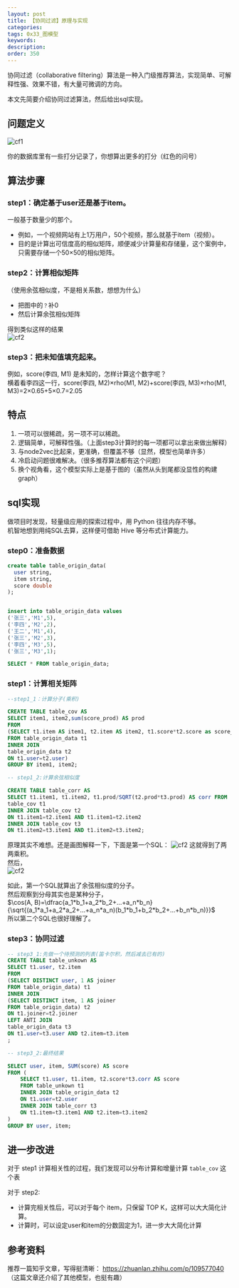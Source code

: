 ```yaml
---
layout: post
title: 【协同过滤】原理与实现
categories:
tags: 0x33_图模型
keywords:
description:
order: 350
---
```



协同过滤（collaborative filtering）算法是一种入门级推荐算法，实现简单、可解释性强、效果不错，有大量可微调的方向。

本文先简要介绍协同过滤算法，然后给出sql实现。


## 问题定义

![cf1](/pictures_for_blog/machine_learning/recommend/cf1.gif)

你的数据库里有一些打分记录了，你想算出更多的打分（红色的问号）

## 算法步骤
### step1：确定基于user还是基于item。  
一般基于数量少的那个。
- 例如，一个视频网站有上1万用户，50个视频，那么就基于item（视频）。
- 目的是计算出可信度高的相似矩阵，顺便减少计算量和存储量，这个案例中，只需要存储一个50×50的相似矩阵。

### step2：计算相似矩阵
（使用余弦相似度，不是相关系数，想想为什么）
- 把图中的`？`补0
- 然后计算余弦相似矩阵


得到类似这样的结果  
![cf2](/pictures_for_blog/machine_learning/recommend/cf2.gif)

### step3：把未知值填充起来。

例如，score(李四, M1) 是未知的，怎样计算这个数字呢？  
横着看李四这一行，score(李四, M2)×rho(M1, M2)+score(李四, M3)×rho(M1, M3)=2×0.65+5×0.7=2.05


## 特点
1. 一项可以很稀疏，另一项不可以稀疏。
2. 逻辑简单，可解释性强。（上面step3计算时的每一项都可以拿出来做出解释）
3. 与node2vec比起来，更准确，但覆盖不够（显然，模型也简单许多）
4. 冷启动问题很难解决。（很多推荐算法都有这个问题）
4. 换个视角看，这个模型实际上是基于图的（虽然从头到尾都没显性的构建 graph）


## sql实现
做项目时发现，轻量级应用的探索过程中，用 Python 往往内存不够。  
机智地想到用纯SQL去算，这样便可借助 Hive 等分布式计算能力。

### step0：准备数据
```sql
create table table_origin_data(
  user string,
  item string,
  score double
);


insert into table_origin_data values
('张三','M1',5),
('李四','M2',2),
('王二','M1',4),
('张三','M2',3),
('李四','M3',5),
('张三','M3',1);

SELECT * FROM table_origin_data;
```

### step1：计算相关矩阵
```sql
--step1_1：计算分子(乘积)

CREATE TABLE table_cov AS
SELECT item1, item2,sum(score_prod) AS prod
FROM
(SELECT t1.item AS item1, t2.item AS item2, t1.score*t2.score as score_prod
FROM table_origin_data t1
INNER JOIN
table_origin_data t2
ON t1.user=t2.user)
GROUP BY item1, item2;

-- step1_2:计算余弦相似度

CREATE TABLE table_corr AS
SELECT t1.item1, t1.item2, t1.prod/SQRT(t2.prod*t3.prod) AS corr FROM
table_cov t1
INNER JOIN table_cov t2
ON t1.item1=t2.item1 AND t1.item1=t2.item2
INNER JOIN table_cov t3
ON t1.item2=t3.item1 AND t1.item2=t3.item2;
```

原理其实不难想。还是画图解释一下，下面是第一个SQL：
![cf2](/pictures_for_blog/machine_learning/recommend/cf3.jpg)
这就得到了两两乘积。  
然后，  
![cf2](/pictures_for_blog/machine_learning/recommend/cf4.jpg)

如此，第一个SQL就算出了余弦相似度的分子。  
然后观察到分母其实也是某种分子，  
$\cos(A, B)=\dfrac{a_1*b_1+a_2*b_2+...+a_n*b_n}{\sqrt{(a_1*a_1+a_2*a_2+...+a_n*a_n)(b_1*b_1+b_2*b_2+...+b_n*b_n)}}$  
所以第二个SQL也很好理解了。


### step3：协同过滤
```sql
-- step3_1:先做一个待预测的列表(笛卡尔积，然后减去已有的)
CREATE TABLE table_unkown AS
SELECT t1.user, t2.item
FROM
(SELECT DISTINCT user, 1 AS joiner
FROM table_origin_data) t1
INNER JOIN
(SELECT DISTINCT item, 1 AS joiner
FROM table_origin_data) t2
ON t1.joiner=t2.joiner
LEFT ANTI JOIN
table_origin_data t3
ON t1.user=t3.user AND t2.item=t3.item
;

-- step3_2:最终结果

SELECT user, item, SUM(score) AS score
FROM (
    SELECT t1.user, t1.item, t2.score*t3.corr AS score
    FROM table_unkown t1
    INNER JOIN table_origin_data t2
    ON t1.user=t2.user
    INNER JOIN table_corr t3
    ON t1.item=t3.item1 AND t2.item=t3.item2
)
GROUP BY user, item;
```

## 进一步改进

对于 step1 计算相关性的过程，我们发现可以分布计算和增量计算 `table_cov` 这个表

对于 step2:
- 计算完相关性后，可以对于每个 item，只保留 TOP K，这样可以大大简化计算。
- 计算时，可以设定user和item的分数固定为1，进一步大大简化计算


## 参考资料

推荐一篇知乎文章，写得挺清晰：
https://zhuanlan.zhihu.com/p/109577040 （这篇文章还介绍了其他模型，也挺有趣）  

